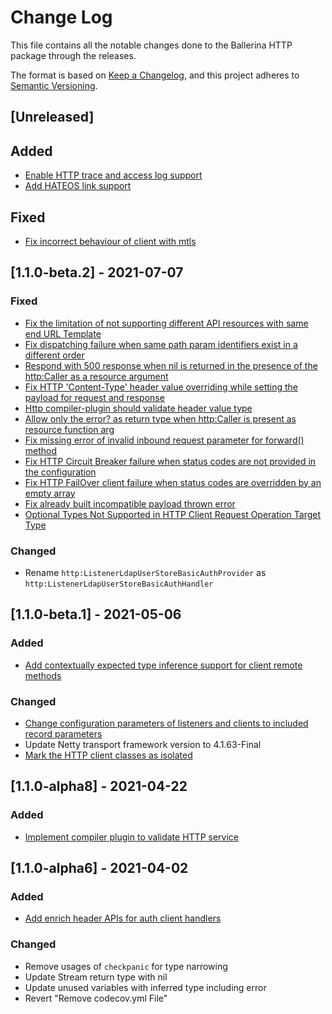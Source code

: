 # Change Log
This file contains all the notable changes done to the Ballerina HTTP package through the releases.

The format is based on [Keep a Changelog](https://keepachangelog.com/en/1.0.0/), and this project adheres to 
[Semantic Versioning](https://semver.org/spec/v2.0.0.html).

## [Unreleased]

## Added
- [Enable HTTP trace and access log support](https://github.com/ballerina-platform/ballerina-standard-library/issues/1073)
- [Add HATEOS link support](https://github.com/ballerina-platform/ballerina-standard-library/issues/1637)

## Fixed
- [Fix incorrect behaviour of client with mtls](https://github.com/ballerina-platform/ballerina-standard-library/issues/1708)

## [1.1.0-beta.2] - 2021-07-07

### Fixed
- [Fix the limitation of not supporting different API resources with same end URL Template](https://github.com/ballerina-platform/ballerina-standard-library/issues/1095)
- [Fix dispatching failure when same path param identifiers exist in a different order](https://github.com/ballerina-platform/ballerina-standard-library/issues/342)
- [Respond with 500 response when nil is returned in the presence of the http:Caller as a resource argument](https://github.com/ballerina-platform/ballerina-standard-library/issues/1524)
- [Fix HTTP 'Content-Type' header value overriding while setting the payload for request and response](https://github.com/ballerina-platform/ballerina-standard-library/issues/920)
- [Http compiler-plugin should validate header value type](https://github.com/ballerina-platform/ballerina-standard-library/issues/1480)
- [Allow only the error? as return type when http:Caller is present as resource function arg](https://github.com/ballerina-platform/ballerina-standard-library/issues/1519)
- [Fix missing error of invalid inbound request parameter for forward() method](https://github.com/ballerina-platform/ballerina-standard-library/issues/311)
- [Fix HTTP Circuit Breaker failure when status codes are not provided in the configuration](https://github.com/ballerina-platform/ballerina-standard-library/issues/339)
- [Fix HTTP FailOver client failure when status codes are overridden by an empty array](https://github.com/ballerina-platform/ballerina-standard-library/issues/1598)
- [Fix already built incompatible payload thrown error](https://github.com/ballerina-platform/ballerina-standard-library/issues/1600) 
- [Optional Types Not Supported in HTTP Client Request Operation Target Type](https://github.com/ballerina-platform/ballerina-standard-library/issues/1433)

### Changed
- Rename `http:ListenerLdapUserStoreBasicAuthProvider` as `http:ListenerLdapUserStoreBasicAuthHandler`

## [1.1.0-beta.1] - 2021-05-06

### Added
- [Add contextually expected type inference support for client remote methods](https://github.com/ballerina-platform/ballerina-standard-library/issues/1371)

### Changed
- [Change configuration parameters of listeners and clients to included record parameters](https://github.com/ballerina-platform/ballerina-standard-library/issues/1325)
- Update Netty transport framework version to 4.1.63-Final
- [Mark the HTTP client classes as isolated](https://github.com/ballerina-platform/ballerina-standard-library/issues/1397)

## [1.1.0-alpha8] - 2021-04-22

### Added
- [Implement compiler plugin to validate HTTP service](https://github.com/ballerina-platform/ballerina-standard-library/issues/1102)

## [1.1.0-alpha6] - 2021-04-02

### Added
- [Add enrich header APIs for auth client handlers](https://github.com/ballerina-platform/ballerina-standard-library/issues/584)

### Changed
- Remove usages of `checkpanic` for type narrowing
- Update Stream return type with nil
- Update unused variables with inferred type including error
- Revert "Remove codecov.yml File"

